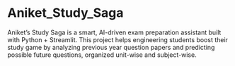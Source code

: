 # Aniket_Study_Saga
Aniket’s Study Saga is a smart, AI-driven exam preparation assistant built with Python + Streamlit. This project helps engineering students boost their study game by analyzing previous year question papers and predicting possible future questions, organized unit-wise and subject-wise.
